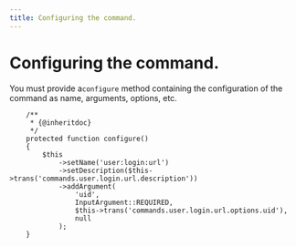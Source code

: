 ```yaml
---
title: Configuring the command.
---
```

# Configuring the command.

You must provide a`configure` method containing the configuration of the command as name, arguments, options, etc.
```
    /**
     * {@inheritdoc}
     */
    protected function configure()
    {
        $this
            ->setName('user:login:url')
            ->setDescription($this->trans('commands.user.login.url.description'))
            ->addArgument(
                'uid',
                InputArgument::REQUIRED,
                $this->trans('commands.user.login.url.options.uid'),
                null
            );
    }
```
